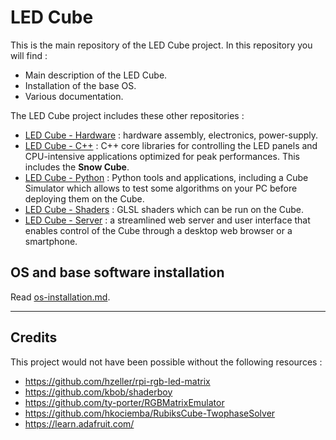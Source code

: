 LED Cube
========

This is the main repository of the LED Cube project. In this repository you will find : 

- Main description of the LED Cube. 
- Installation of the base OS.
- Various documentation. 

The LED Cube project includes these other repositories :

- [LED Cube - Hardware](https://github.com/francoisgeorgy/led-cube-hardware) : hardware assembly, electronics, power-supply.
- [LED Cube - C++](https://github.com/francoisgeorgy/led-cube-cpp) : C++ core libraries for controlling the LED panels and 
CPU-intensive applications optimized for peak performances. This includes the **Snow Cube**.
- [LED Cube - Python](https://github.com/francoisgeorgy/led-cube-python) : Python tools and applications, including a Cube Simulator
which allows to test some algorithms on your PC before deploying them on the Cube.
- [LED Cube - Shaders](https://github.com/francoisgeorgy/led-cube-glsl) : GLSL shaders which can be run on the Cube.
- [LED Cube - Server](https://github.com/francoisgeorgy/led-cube-server) : a streamlined web server and user interface 
that enables control of the Cube through a desktop web browser or a smartphone. 


OS and base software installation
---------------------------------

Read [os-installation.md](os-installation.md).


----

## Credits

This project would not have been possible without the following resources : 

- https://github.com/hzeller/rpi-rgb-led-matrix
- https://github.com/kbob/shaderboy
- https://github.com/ty-porter/RGBMatrixEmulator
- https://github.com/hkociemba/RubiksCube-TwophaseSolver
- https://learn.adafruit.com/
